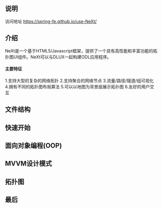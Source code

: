 ## 说明


访问地址 https://spring-fe.github.io/use-NeXt/

## 介绍
NeXt是一个基于HTML5/Javascript框架，提供了一个具有高性能和丰富功能的拓扑图UI组件。NeXt可以与DLUX一起构建ODL应用程序。
#### 主要特征
1.支持大型的复杂的网络拓扑
2.支持聚合的网络节点
3.流量/路径/隧道/组可视化
4.拥有不同的拓扑图布局算法
5.可以以地图为背景层展示拓扑图
6.友好的用户交互
## 文件结构
## 快速开始
## 面向对象编程(OOP) 
## MVVM设计模式
## 拓扑图
## 最后
